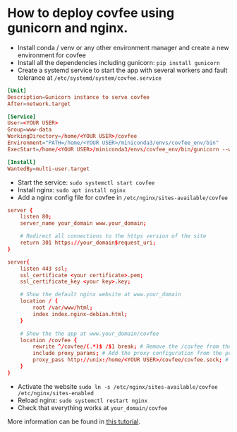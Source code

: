 # How to deploy covfee using gunicorn and nginx.

- Install conda / venv or any other environment manager and create a new environment for covfee
- Install all the dependencies including gunicorn: `pip install gunicorn`
- Create a systemd service to start the app with several workers and fault tolerance at `/etc/systemd/system/covfee.service`

```toml
[Unit]
Description=Gunicorn instance to serve covfee
After=network.target

[Service]
User=<YOUR USER>
Group=www-data
WorkingDirectory=/home/<YOUR USER>/covfee
Environment="PATH=/home/<YOUR USER>/miniconda3/envs/covfee_env/bin"
ExecStart=/home/<YOUR USER>/miniconda3/envs/covfee_env/bin/gunicorn --workers 3 --bind unix:covfee.sock -m 007 launch:create_app()

[Install]
WantedBy=multi-user.target
```

- Start the service: `sudo systemctl start covfee`
- Install nginx: `sudo apt install nginx`
- Add a nginx config file for covfee in `/etc/nginx/sites-available/covfee`

```toml
server {
    listen 80;
    server_name your_domain www.your_domain;

	# Redirect all connections to the https version of the site
    return 301 https://your_domain$request_uri;
}

server{
    listen 443 ssl;
    ssl_certificate <your certificate>.pem;
    ssl_certificate_key <your key>.key;

    # Show the default nginx website at www.your_domain
    location / {
        root /var/www/html;
        index index.nginx-debian.html;
    }

    # Show the the app at www.your_domain/covfee
    location /covfee {
        rewrite ^/covfee/(.*)$ /$1 break; # Remove the /covfee from the URL before passing it to the proxy_pass below
        include proxy_params; # Add the proxy configuration from the proxy_params file from the parent folder
        proxy_pass http://unix:/home/<YOUR USER>/covfee/covfee.sock; # Connect to the socket that was created by gunicorn
    }
}
```

- Activate the website `sudo ln -s /etc/nginx/sites-available/covfee /etc/nginx/sites-enabled`
- Reload nginx: `sudo systemctl restart nginx`
- Check that everything works at `your_domain/covfee`

More information can be found in [this tutorial](https://www.digitalocean.com/community/tutorials/how-to-serve-flask-applications-with-gunicorn-and-nginx-on-ubuntu-18-04).
